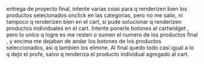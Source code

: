 entrega de proyecto final, intente varias coas para q renderizen bien los productos selecionados onclick en las categorias, pero no me salio, ni tampoco q renderizen bien en el cart, si pude solucionar q renderizen productos individuales en el cart. Intente ponerle botones al cartwidget , pero lo unico q logre es me resten o sumen el numero de los productos final , y encima me dejaban de andar los botones  de los productos seleccionados, asi q tambien los elimine. Al final quedo todo casi igual a lo q dejo el profe, salvo q renderiza el producto individual agregado al cart.
